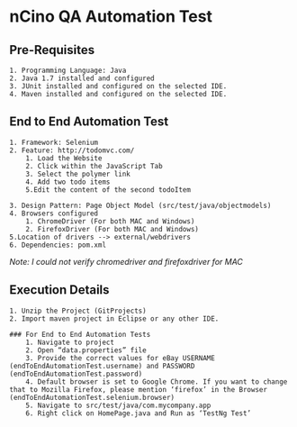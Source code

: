 # nCino QA Automation Test

## Pre-Requisites
	1. Programming Language: Java
	2. Java 1.7 installed and configured
	3. JUnit installed and configured on the selected IDE. 
	4. Maven installed and configured on the selected IDE.
	

## End to End Automation Test
	1. Framework: Selenium
	2. Feature: http://todomvc.com/
		1. Load the Website
		2. Click within the JavaScript Tab
		3. Select the polymer link
		4. Add two todo items
		5.Edit the content of the second todoItem

	3. Design Pattern: Page Object Model (src/test/java/objectmodels)
	4. Browsers configured
		1. ChromeDriver (For both MAC and Windows)
		2. FirefoxDriver (For both MAC and Windows)
	5.Location of drivers --> external/webdrivers
	6. Dependencies: pom.xml
	
*Note: I could not verify chromedriver and firefoxdriver for MAC*
		
## Execution Details
	1. Unzip the Project (GitProjects)
	2. Import maven project in Eclipse or any other IDE. 
	
	### For End to End Automation Tests
		1. Navigate to project
		2. Open “data.properties” file
		3. Provide the correct values for eBay USERNAME (endToEndAutomationTest.username) and PASSWORD (endToEndAutomationTest.password)
		4. Default browser is set to Google Chrome. If you want to change that to Mozilla Firefox, please mention ‘firefox’ in the Browser (endToEndAutomationTest.selenium.browser)
		5. Navigate to src/test/java/com.mycompany.app
		6. Right click on HomePage.java and Run as ‘TestNg Test’


